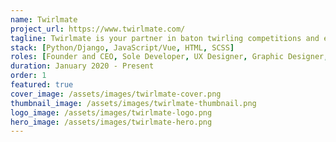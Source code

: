 ```yaml
---
name: Twirlmate
project_url: https://www.twirlmate.com/
tagline: Twirlmate is your partner in baton twirling competitions and events, coaches and groups, information and analytics, and news.
stack: [Python/Django, JavaScript/Vue, HTML, SCSS]
roles: [Founder and CEO, Sole Developer, UX Designer, Graphic Designer, Content Creator]
duration: January 2020 - Present
order: 1
featured: true
cover_image: /assets/images/twirlmate-cover.png
thumbnail_image: /assets/images/twirlmate-thumbnail.png
logo_image: /assets/images/twirlmate-logo.png
hero_image: /assets/images/twirlmate-hero.png
---
```


